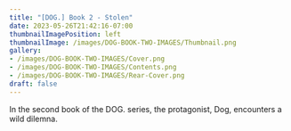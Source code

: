 ```yaml
---
title: "[DOG.] Book 2 - Stolen"
date: 2023-05-26T21:42:16-07:00
thumbnailImagePosition: left
thumbnailImage: /images/DOG-BOOK-TWO-IMAGES/Thumbnail.png
gallery: 
- /images/DOG-BOOK-TWO-IMAGES/Cover.png
- /images/DOG-BOOK-TWO-IMAGES/Contents.png
- /images/DOG-BOOK-TWO-IMAGES/Rear-Cover.png
draft: false
---
```

In the second book of the DOG. series, the protagonist, Dog, encounters a wild dilemna.